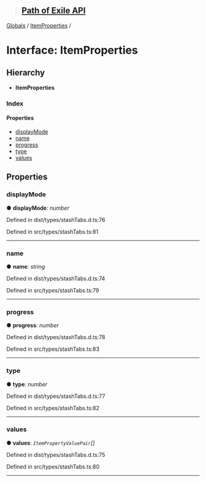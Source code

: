 > ## [Path of Exile API](../README.md)

[Globals](../globals.md) / [ItemProperties](itemproperties.md) /

# Interface: ItemProperties

## Hierarchy

* **ItemProperties**

### Index

#### Properties

* [displayMode](itemproperties.md#displaymode)
* [name](itemproperties.md#name)
* [progress](itemproperties.md#progress)
* [type](itemproperties.md#type)
* [values](itemproperties.md#values)

## Properties

###  displayMode

● **displayMode**: *number*

Defined in dist/types/stashTabs.d.ts:76

Defined in src/types/stashTabs.ts:81

___

###  name

● **name**: *string*

Defined in dist/types/stashTabs.d.ts:74

Defined in src/types/stashTabs.ts:79

___

###  progress

● **progress**: *number*

Defined in dist/types/stashTabs.d.ts:78

Defined in src/types/stashTabs.ts:83

___

###  type

● **type**: *number*

Defined in dist/types/stashTabs.d.ts:77

Defined in src/types/stashTabs.ts:82

___

###  values

● **values**: *`ItemPropertyValuePair`[]*

Defined in dist/types/stashTabs.d.ts:75

Defined in src/types/stashTabs.ts:80

___